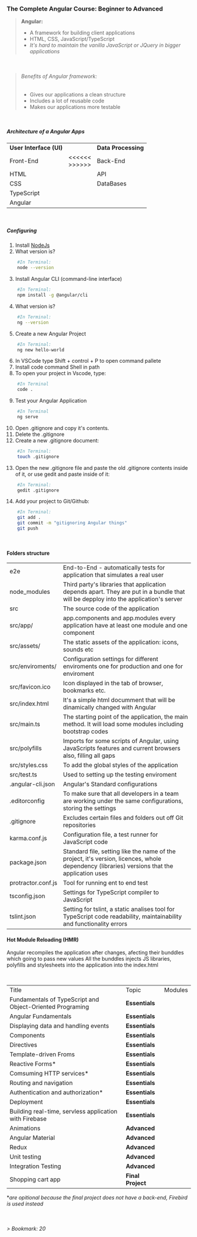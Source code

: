 ### The Complete Angular Course: Beginner to Advanced

> **Angular:**
>* A framework for building client applications 
>* HTML, CSS, JavaScript/TypeScript 
>* *It's hard to maintain the vanilla JavaScript or JQuery in bigger applications*

<br>

> ###### *Benefits of Angular framework:*
>* Gives our applications a clean structure 
>* Includes a lot of reusable code
>* Makes our applications more testable

<br>

##### Architecture of a Angular Apps

|                         |                     |                     |
| ----------------------- | ------------------- | ------------------- |
| **User Interface (UI)** |                     | **Data Processing** |
| Front-End               | <<<<<< <br>  >>>>>> | Back-End            |
| HTML                    |                     | API                 |
| CSS                     |                     | DataBases           |
| TypeScript              |                     |                     |
| Angular                 |                     |                     |

<br>

##### Configuring

1. Install [NodeJs](nodejs.org)
2. What version is? 
```sh
    #In Terminal: 
    node --version
```
3. Install Angular CLI (command-line interface)
```sh
    #In Terminal:
    npm install -g @angular/cli
```
4. What version is?
```sh
    #In Terminal:
    ng --version
```
5. Create a new Angular Project
```sh
    #In Terminal:
    ng new hello-world
```
6. In VSCode type Shift + control + P to open command pallete
7. Install code command Shell in path
8. To open your project in Vscode, type:
```sh
    #In Terminal
    code .
```
9. Test your Angular Application
```sh 
    #In Terminal
    ng serve
```
10. Open .gitignore and copy it's contents.
11. Delete the .gitignore
12. Create a new .gitignore document:
```sh
    #In Terminal:
    touch .gitignore
```
13. Open the new .gitignore file and paste the old .gitignore contents inside of it, or use gedit and paste inside of it:
```sh
    #In Terminal:
    gedit .gitignore
```
14. Add your project to Git/Github:
```sh
    #In Terminal:
    git add .
    git commit -m "gitignoring Angular things"
    git push
```
<br>

#### Folders structure

|                    |                                                                                                                                              |
| ------------------ | -------------------------------------------------------------------------------------------------------------------------------------------- |
| e2e                | End-to-End - automatically tests for application  that simulates a real user                                                                 |
| node_modules       | Third party's libraries that application depends apart. They are put in a bundle that will be depploy into the application's server          |
| src                | The source code of the application                                                                                                           |
| src/app/           | app.components and app.modules every application have at least one module and one component                                                  |
| src/assets/        | The static assets of the application: icons, sounds etc                                                                                      |
| src/enviroments/   | Configuration settings for different enviroments one for production and one for enviroment                                                   |
| src/favicon.ico    | Icon displayed in the tab of browser, bookmarks etc.                                                                                         |
| src/index.html     | It's a simple html documment that will be dinamically changed with Angular                                                                   |
| src/main.ts        | The starting point of the application, the main method. It will load some modules including bootstrap codes                                  |
| src/polyfills      | Imports for some scripts of Angular, using JavaScripts features and current browsers also, filling all gaps                                  |
| src/styles.css     | To add the global styles of the application                                                                                                  |
| src/test.ts        | Used to setting up the testing enviroment                                                                                                    |
| .angular-cli.json  | Angular's Standard configurations                                                                                                            |
| .editorconfig      | To make sure that all developers in a team are working under the same configurations, storing the settings                                   |
| .gitignore         | Excludes certain files and folders out off Git repositories                                                                                  |
| karma.conf.js      | Configuration file, a test runner for JavaScript code                                                                                        |
| package.json       | Standard file, setting like the name of the project, it's version, licences, whole dependency (libraries) versions that the application uses |
| protractor.conf.js | Tool for running ent to end test                                                                                                             |
| tsconfig.json      | Settings for TypeScript compiler to JavaScript                                                                                               |
| tslint.json        | Setting for tslint, a static analises tool for TypeScript code readability, maintainability and functionality errors                         |

#### Hot Module Reloading (HMR)
Angular recompiles the application after changes, afecting their bunddles which going to pass new values
All the bunddles injects JS libraries, polyfills and stylesheets into the application into the index.html




<br>

|                                                           |                   |         |
| --------------------------------------------------------- | ----------------- | ------- |
| Title                                                     | Topic             | Modules |
| Fundamentals of TypeScript and Object-Oriented Programing | **Essentials**    |         |
| Angular Fundamentals                                      | **Essentials**    |         |
| Displaying data and handling events                       | **Essentials**    |         |
| Components                                                | **Essentials**    |         |
| Directives                                                | **Essentials**    |         |
| Template-driven Froms                                     | **Essentials**    |         |
| Reactive Forms*                                           | **Essentials**    |         |
| Comsuming HTTP services*                                  | **Essentials**    |         |
| Routing and navigation                                    | **Essentials**    |         |
| Authentication and authorization*                         | **Essentials**    |         |
| Deployment                                                | **Essentials**    |         |
| Building real-time, servless application with Firebase    | **Essentials**    |         |
| Animations                                                | **Advanced**      |         |
| Angular Material                                          | **Advanced**      |         |
| Redux                                                     | **Advanced**      |         |
| Unit testing                                              | **Advanced**      |         |
| Integration Testing                                       | **Advanced**      |         |
| Shopping cart app                                         | **Final Project** |         |

**are opitional because the final project does not have a back-end, Firebird is used instead*


<br>

###### > Bookmark: 20
